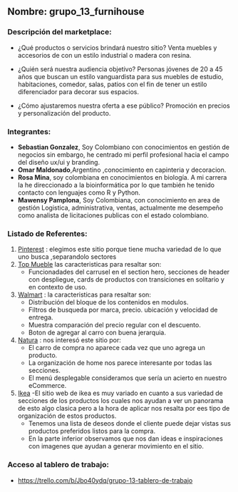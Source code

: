 ## Nombre: grupo_13_furnihouse

### Descripción del marketplace:
- ¿Qué productos o servicios brindará nuestro sitio?
   Venta muebles y accesorios de con un estilo industrial o madera con resina.

- ¿Quién será nuestra audiencia objetivo?
   Personas jóvenes de 20 a 45 años que buscan un estilo vanguardista para  sus muebles de estudio, habitaciones, comedor, salas, patios con el fin de tener un estilo      diferenciador para decorar sus espacios.

- ¿Cómo ajustaremos nuestra oferta a ese público?
   Promoción en precios y personalización del producto.
   
### Integrantes: 
   - **Sebastian Gonzalez**, Soy Colombiano con conocimientos en gestión de negocios sin embargo, he centrado mi perfil profesional hacia el campo del diseño ux/ui      y        branding. 
   - **Omar Maldonado**,Argentino ,conocimiento en capinteria y decoracion.
   - **Rosa Mina**, soy colombiana en conocimientos en biología. A mi carrera la he direccionado a la bioinformática por lo que también he tenido contacto con lenguajes como R y Python.
   - **Mawensy Pamplona**, Soy Colombiana, con conocimiento en area de gestión Logistica, administrativa, ventas, actualmente me desempeño como analista de licitaciones publicas con el estado colombiano.

### Listado de Referentes:
1. [Pinterest](https://ar.pinterest.com/) : elegimos este sitio porque tiene mucha variedad de lo que uno busca ,separandolo sectores 
2. [Top Mueble](https://topmueble.com/) las caracteristicas para resaltar son:
   - Funcionadades del carrusel en el section hero, secciones de header con despliegue, cards de productos con transiciones en solitario y en contexto de uso.
3. [Walmart](https://www.walmart.com/) : la caracteristicas para resaltar son:
   - Distribución del bloque de los contenidos en modulos.
   - Filtros de busqueda por marca, precio. ubicación y velocidad de entrega.
   - Muestra comparación del precio regular con el descuento.
   - Boton de agregar al carro con buena jerarquia.
4. [Natura](https://www.natura.com.co/?gad=1&gclid=EAIaIQobChMIlrWO0Nqq_gIVUyyzAB3BogAlEAAYASAAEgJyW_D_BwE) : nos interesó este sitio por:
   - El carro de compra no aparece cada vez que uno agrega un producto.
   - La organización de home nos parece interesante por todas las secciones.
   - El menú desplegable consideramos que sería un acierto en nuestro eCommerce.
5. [Ikea](https://www.ikea.com/es/es/)
      -El sitio web de ikea es muy variado en cuanto a sus variedad de secciones de los productos los cuales nos ayudan a ver un panorama de esto algo clasica pero a  la      hora de aplicar nos resalta por ees tipo de organización de estos productos.
      - Tenemos una lista de deseos donde el cliente puede dejar vistas sus productos preferidos listos para la compra.
      - En la parte inferior observamos que nos dan ideas e inspiraciones con imagenes que ayudan a generar movimiento en el sitio.
      
### Acceso al tablero de trabajo:
   - https://trello.com/b/Jbo40ydq/grupo-13-tablero-de-trabajo
